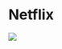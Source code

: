 # Netflix


<img src='https://github.com/rosenildoluiz/NETFLIX/blob/master/public/ANIMEFLIX.png?raw=true' />
